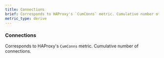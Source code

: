```yaml
---
title: Connections
brief: Corresponds to HAProxy's `CumConns` metric. Cumulative number of connections.
metric_type: derive
---
```

### Connections

Corresponds to HAProxy's `CumConns` metric. Cumulative number of connections.
